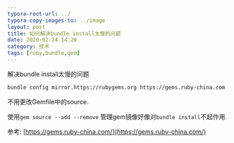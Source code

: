 ```yaml
---
typora-root-url: ../
typora-copy-images-to: ../image
layout: post
title: 如何解决bundle install太慢的问题
date: 2020-02-24 14:20
category: 技术
tags: [ruby,bundle,gem]
---
```


解决bundle install太慢的问题

```sh
bundle config mirror.https://rubygems.org https://gems.ruby-china.com
```



不用更改Gemfile中的source.

使用`gem source --add --remove` 管理gem镜像好像对`bundle install`不起作用.



参考: [https://gems.ruby-china.com/](https://gems.ruby-china.com/)